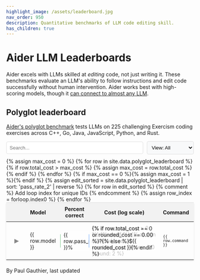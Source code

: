 ```yaml
---
highlight_image: /assets/leaderboard.jpg
nav_order: 950
description: Quantitative benchmarks of LLM code editing skill.
has_children: true
---
```



# Aider LLM Leaderboards

Aider excels with LLMs skilled at *editing* code, not just writing it.
These benchmarks evaluate an LLM's ability to follow instructions and edit code successfully without
human intervention.
Aider works best with high-scoring models, though it [can connect to almost any LLM](/docs/llms.html).


## Polyglot leaderboard

[Aider's polyglot benchmark](https://aider.chat/2024/12/21/polyglot.html#the-polyglot-benchmark) tests LLMs on 225 challenging Exercism coding exercises across C++, Go, Java, JavaScript, Python, and Rust.

<div id="controls-container" style="display: flex; align-items: center; max-width: 800px; margin: 10px auto; gap: 10px;">
  <input type="text" id="editSearchInput" placeholder="Search..." style="flex-grow: 1; padding: 8px; border: 1px solid #ddd; border-radius: 4px;">
  <select id="view-mode-select" style="padding: 8px; border: 1px solid #ddd; border-radius: 4px; background-color: #f8f9fa; cursor: pointer;">
    <option value="all" selected>View: All</option>
    <option value="select">View: Select</option>
    <option value="selected">View: Selected</option>
  </select>
</div>

<table style="width: 100%; max-width: 800px; margin: auto; border-collapse: collapse; box-shadow: 0 2px 4px rgba(0,0,0,0.1); font-size: 14px;">
  <thead style="background-color: #f2f2f2;">
    <tr>
      <th style="padding: 8px; width: 40px; text-align: center; vertical-align: middle;">
        <input type="checkbox" id="select-all-checkbox" style="display: none; cursor: pointer; vertical-align: middle;">
      </th> <!-- Header checkbox added here -->
      <th style="padding: 8px; text-align: left;">Model</th>
      <th style="padding: 8px; text-align: center;">Percent correct</th>
      <th style="padding: 8px; text-align: center;">Cost (log scale)</th>
      <th style="padding: 8px; text-align: left;">Command</th>
    </tr>
  </thead>
  <tbody>
    {% assign max_cost = 0 %}
    {% for row in site.data.polyglot_leaderboard %}
      {% if row.total_cost > max_cost %}
        {% assign max_cost = row.total_cost %}
      {% endif %}
    {% endfor %}
    {% if max_cost == 0 %}{% assign max_cost = 1 %}{% endif %}
    {% assign edit_sorted = site.data.polyglot_leaderboard | sort: 'pass_rate_2' | reverse %}
    {% for row in edit_sorted %} {% comment %} Add loop index for unique IDs {% endcomment %}
      {% assign row_index = forloop.index0 %}
      <tr id="main-row-{{ row_index }}">
        <td style="padding: 8px; text-align: center; vertical-align: middle;">
          <button class="toggle-details" data-target="details-{{ row_index }}" style="background: none; border: none; cursor: pointer; font-size: 16px; padding: 0; vertical-align: middle;">▶</button>
          <input type="checkbox" class="row-selector" data-row-index="{{ row_index }}" style="display: none; cursor: pointer; vertical-align: middle;">
        </td>
        <td style="padding: 8px;"><span>{{ row.model }}</span></td>
        <td class="bar-cell">
          <div class="bar-viz" style="width: {{ row.pass_rate_2 }}%; background-color: rgba(40, 167, 69, 0.3); border-right: 1px solid rgba(40, 167, 69, 0.5);"></div>
          <span>{{ row.pass_rate_2 }}%</span>
        </td>
        <td class="bar-cell cost-bar-cell">
          {% if row.total_cost > 0 %}
          <div class="bar-viz cost-bar" data-cost="{{ row.total_cost }}" data-max-cost="{{ max_cost }}" style="width: 0%; background-color: rgba(13, 110, 253, 0.3); border-right: 1px solid rgba(13, 110, 253, 0.5);"></div>
          {% endif %}
          {% assign rounded_cost = row.total_cost | times: 1.0 | round: 2 %}
          <span>{% if row.total_cost == 0 or rounded_cost == 0.00 %}?{% else %}${{ rounded_cost }}{% endif %}</span>
        </td>
        <td style="padding: 8px;"><span><code>{{ row.command }}</code></span></td>
      </tr>
      <tr class="details-row" id="details-{{ row_index }}" style="display: none; background-color: #f9f9f9;">
        <td colspan="5" style="padding: 15px; border-bottom: 1px solid #ddd;">
          <ul style="margin: 0; padding-left: 20px; list-style: none; border-bottom: 1px solid #ddd;">
            {% for pair in row %}
              {% if pair[1] != "" and pair[1] != nil %}
                <li><strong>{{ pair[0] | replace: '_', ' ' | capitalize }}:</strong>
                  {% if pair[0] == 'command' %}<code>{{ pair[1] }}</code>{% else %}{{ pair[1] }}{% endif %}
                </li>
              {% endif %}
            {% endfor %}
          </ul>
        </td>
      </tr>
    {% endfor %}
  </tbody>
</table>

<style>
  tr.selected {
    color: #0056b3;
  }
  table {
    table-layout: fixed;
  }
  thead {
    border-top: 1px solid #ddd; /* Add top border to header */
  }
  td, th {
    border: none; /* Remove internal cell borders */
    word-wrap: break-word;
    overflow-wrap: break-word;
  }
  td:nth-child(5) { /* Command column */
    font-size: 12px; /* Keep font size adjustment for command column if desired, or remove */
  }

  /* Hide command column on mobile */
  @media screen and (max-width: 767px) {
    th:nth-child(5), td:nth-child(5) { /* Command column */
      display: none;
    }
  }
  .bar-cell {
    position: relative; /* Positioning context for the bar */
    padding: 8px;
    /* text-align: center; Removed */
    overflow: hidden; /* Prevent bar from overflowing cell boundaries if needed */
  }
  .cost-bar-cell {
    background-image: none; /* Remove default gradient for cost cells */
  }
  .percent-tick, .cost-tick {
    position: absolute;
    top: 50%;
    transform: translateY(10px);
    height: 8px; /* Short tick */
    width: 1px;
    background-color: rgba(170, 170, 170, 0.5); 
    z-index: 2; /* Above the bar but below the text */
  }
  .bar-viz {
    position: absolute;
    left: 0;
    top: 50%; /* Position at the middle of the cell */
    transform: translateY(-50%); /* Center the bar vertically */
    z-index: 1; /* Above background, below ticks and text */
    height: 36px;
    border-radius: 0 2px 2px 0; /* Slightly rounded end corners */
    /* Width and colors are set inline via style attribute */
  }
  .bar-cell span {
     position: absolute; /* Position relative to the cell */
     left: 5px; /* Position slightly inside the left edge */
     top: 50%; /* Center vertically */
     transform: translateY(-50%); /* Adjust vertical centering */
     z-index: 3; /* Ensure text is above everything else */
     background-color: rgba(255, 255, 255, 0.7); /* Semi-transparent white background */
     padding: 0 4px; /* Add padding around the text */
     border-radius: 3px; /* Rounded corners for the text background */
     font-size: 14px; /* Adjust font size for the numbers */
  }
  .toggle-details {
    color: #888; /* Make toggle symbol more subtle */
    transition: color 0.2s; /* Smooth transition on hover */
  }


  /* Style for selected rows */
  tr.row-selected > td {
    background-color: #e7f3ff; /* Example light blue highlight */
  }

  /* Ensure checkbox is vertically aligned if needed */
  .row-selector {
    vertical-align: middle;
  }

  /* Hide rows not matching the filter */
  tr.hidden-by-mode {
      display: none !important; /* Use important to override other display styles if necessary */
  }
  tr.hidden-by-search {
      display: none !important;
  }

</style>

<script>
document.addEventListener('DOMContentLoaded', function() {
  let currentMode = 'all'; // 'all', 'select', 'selected'
  let selectedRows = new Set(); // Store indices of selected rows

  const allMainRows = document.querySelectorAll('tr[id^="main-row-"]');
  const allDetailsRows = document.querySelectorAll('tr[id^="details-"]');
  const searchInput = document.getElementById('editSearchInput');
  const viewModeSelect = document.getElementById('view-mode-select'); // Get the dropdown
  const selectAllCheckbox = document.getElementById('select-all-checkbox');

  function applySearchFilter() {
    const searchTerm = searchInput.value.toLowerCase();
    allMainRows.forEach(row => {
      const textContent = row.textContent.toLowerCase();
      const detailsRow = document.getElementById(row.id.replace('main-row-', 'details-'));
      const matchesSearch = textContent.includes(searchTerm);

      if (matchesSearch) {
        row.classList.remove('hidden-by-search');
        if (detailsRow) detailsRow.classList.remove('hidden-by-search');
      } else {
        row.classList.add('hidden-by-search');
        if (detailsRow) detailsRow.classList.add('hidden-by-search');
      }
    });
    // After applying search filter, re-apply view mode filter and update select-all state
    updateTableView(currentMode);
    if (currentMode === 'select') {
        updateSelectAllCheckboxState();
    }
  }

  function getVisibleMainRows() {
      // Helper to get rows currently visible (not hidden by search or mode)
      return Array.from(allMainRows).filter(row =>
          !row.classList.contains('hidden-by-search') && !row.classList.contains('hidden-by-mode')
      );
  }

  function updateSelectAllCheckboxState() {
      // Update the header checkbox based on the selection state of *visible* rows
      if (currentMode !== 'select') return; // Only relevant in select mode

      const visibleRows = getVisibleMainRows();
      const visibleRowCount = visibleRows.length;
      const selectedVisibleRowCount = visibleRows.filter(row => selectedRows.has(row.querySelector('.row-selector')?.dataset.rowIndex)).length;

      if (visibleRowCount === 0) {
          selectAllCheckbox.checked = false;
          selectAllCheckbox.indeterminate = false;
      } else if (selectedVisibleRowCount === visibleRowCount) {
          selectAllCheckbox.checked = true;
          selectAllCheckbox.indeterminate = false;
      } else if (selectedVisibleRowCount > 0) {
          selectAllCheckbox.checked = false;
          selectAllCheckbox.indeterminate = true;
      } else {
          selectAllCheckbox.checked = false;
          selectAllCheckbox.indeterminate = false;
      }
  }


  function updateTableView(mode) {
    currentMode = mode; // Update global state

    // Show/hide header checkbox based on mode
    selectAllCheckbox.style.display = mode === 'select' ? 'inline-block' : 'none';

    allMainRows.forEach(row => {
      const rowIndex = row.querySelector('.row-selector')?.dataset.rowIndex;
      const toggleButton = row.querySelector('.toggle-details');
      const selectorCheckbox = row.querySelector('.row-selector');
      const detailsRow = document.getElementById(`details-${rowIndex}`);
      const isSelected = selectedRows.has(rowIndex);

      // Reset visibility classes before applying mode logic
      row.classList.remove('hidden-by-mode');
      if (detailsRow) detailsRow.classList.remove('hidden-by-mode');

      // Apply mode-specific logic
      switch (mode) {
        case 'all':
          toggleButton.style.display = 'inline-block';
          selectorCheckbox.style.display = 'none';
          // selectAllCheckbox.style.display = 'none'; // Already handled above loop
          row.classList.toggle('row-selected', isSelected); // Keep visual selection indication
          // Hide details row unless it was explicitly opened (handled by toggle listener)
          if (detailsRow && toggleButton.textContent === '▶') {
              detailsRow.style.display = 'none';
          }
          break;
        case 'select':
          toggleButton.style.display = 'none';
          selectorCheckbox.style.display = 'inline-block';
          // selectAllCheckbox.style.display = 'inline-block'; // Already handled above loop
          selectorCheckbox.checked = isSelected;
          row.classList.toggle('row-selected', isSelected);
          // Always hide details row in select mode
          if (detailsRow) detailsRow.style.display = 'none';
          break;
        case 'selected':
          toggleButton.style.display = 'inline-block';
          selectorCheckbox.style.display = 'none';
          // selectAllCheckbox.style.display = 'none'; // Already handled above loop
          if (isSelected) {
            row.classList.add('row-selected'); // Ensure selected class is present
            // Hide details row unless it was explicitly opened
             if (detailsRow && toggleButton.textContent === '▶') {
                detailsRow.style.display = 'none';
            }
          } else {
            row.classList.add('hidden-by-mode');
            row.classList.remove('row-selected'); // Remove selection class if not selected
            if (detailsRow) detailsRow.classList.add('hidden-by-mode'); // Hide details too
          }
          break;
      }

      // Ensure rows hidden by search remain hidden regardless of mode
      if (row.classList.contains('hidden-by-search')) {
          row.style.display = 'none';
          if (detailsRow) detailsRow.style.display = 'none';
      } else if (!row.classList.contains('hidden-by-mode')) {
          // Make row visible if not hidden by search or mode
          row.style.display = ''; // Or 'table-row' if needed, but '' usually works
      } else {
          // Row is hidden by mode, ensure it's hidden
          row.style.display = 'none';
          if (detailsRow) detailsRow.style.display = 'none';
      }


    });

    // Update the select-all checkbox state after updating the view
    updateSelectAllCheckboxState();
  }


  // --- Existing Initializations ---
  // Add percentage ticks
  const percentCells = document.querySelectorAll('.bar-cell:not(.cost-bar-cell)');
  percentCells.forEach(cell => {
    // Add ticks at 0%, 10%, 20%, ..., 100%
    for (let i = 0; i <= 100; i += 10) {
      const tick = document.createElement('div');
      tick.className = 'percent-tick';
      tick.style.left = `${i}%`;
      cell.appendChild(tick);
    }
  });

  // Process cost bars
  const costBars = document.querySelectorAll('.cost-bar');
  costBars.forEach(bar => {
    const cost = parseFloat(bar.dataset.cost);
    const maxCost = parseFloat(bar.dataset.maxCost);
 
    if (cost > 0 && maxCost > 0) {
      // Use log10(1 + x) for scaling. Adding 1 handles potential cost=0 and gives non-zero logs for cost > 0.
      const logCost = Math.log10(1 + cost);
      const logMaxCost = Math.log10(1 + maxCost);
 
      if (logMaxCost > 0) {
        // Calculate percentage relative to the log of max cost
        const percent = (logCost / logMaxCost) * 100;
        // Clamp percentage between 0 and 100
        bar.style.width = Math.max(0, Math.min(100, percent)) + '%';
      } else {
        // Handle edge case where maxCost is 0 (so logMaxCost is 0)
        // If maxCost is 0, cost must also be 0, handled below.
        // If maxCost > 0 but logMaxCost <= 0 (e.g., maxCost is very small), set width relative to cost?
        // For simplicity, setting to 0 if logMaxCost isn't positive.
        bar.style.width = '0%';
      }
    } else {
      // Set width to 0 if cost is 0 or negative
      bar.style.width = '0%';
    }
  });

  // Calculate and add cost ticks dynamically
  const costCells = document.querySelectorAll('.cost-bar-cell');
  if (costCells.length > 0) {
    // Find the max cost from the first available cost bar's data attribute
    const firstCostBar = document.querySelector('.cost-bar');
    const maxCost = parseFloat(firstCostBar?.dataset.maxCost || '1'); // Use 1 as fallback

    if (maxCost > 0) {
      const logMaxCost = Math.log10(1 + maxCost);

      if (logMaxCost > 0) { // Ensure logMaxCost is positive to avoid division by zero or negative results
        const tickValues = [];
        // Generate ticks starting at $0, then $10, $20, $30... up to maxCost
        tickValues.push(0); // Add tick at base (0 position)
        for (let tickCost = 10; tickCost <= maxCost; tickCost += 10) {
          tickValues.push(tickCost);
        }

        // Calculate percentage positions for each tick on the log scale
        const tickPercentages = tickValues.map(tickCost => {
          const logTickCost = Math.log10(1 + tickCost);
          return (logTickCost / logMaxCost) * 100;
        });

        // Add tick divs to each cost cell
        costCells.forEach(cell => {
          const costBar = cell.querySelector('.cost-bar');
          // Use optional chaining and provide '0' as fallback if costBar or dataset.cost is missing
          const cost = parseFloat(costBar?.dataset?.cost || '0');

          // Only add ticks if the cost is actually greater than 0
          if (cost > 0) {
            // Clear existing ticks if any (e.g., during updates, though not strictly needed here)
            // cell.querySelectorAll('.cost-tick').forEach(t => t.remove());

            tickPercentages.forEach(percent => {
              // Ensure percentage is within valid range
              if (percent >= 0 && percent <= 100) {
                const tick = document.createElement('div');
                tick.className = 'cost-tick';
                tick.style.left = `${percent}%`;
                cell.appendChild(tick);
              }
            });
          }
        });
      }
    }
  }


  // --- New Event Listeners ---

  // Listener for mode dropdown change
  viewModeSelect.addEventListener('change', function(event) {
    const newMode = event.target.value;
    if (newMode !== currentMode) {
      updateTableView(newMode);
      applySearchFilter(); // Re-apply search filter when mode changes
    }
  });

  // Listener for row selector checkboxes (using event delegation on table body)
  const tableBody = document.querySelector('table tbody');
  tableBody.addEventListener('change', function(event) {
    if (event.target.classList.contains('row-selector') && currentMode === 'select') {
      const checkbox = event.target;
      const rowIndex = checkbox.dataset.rowIndex;
      const mainRow = checkbox.closest('tr');

      if (checkbox.checked) {
        selectedRows.add(rowIndex);
        mainRow.classList.add('row-selected');
      } else {
        selectedRows.delete(rowIndex);
        mainRow.classList.remove('row-selected');
      }
      // Update select-all checkbox state
      updateSelectAllCheckboxState();
    }
  }); // End of tableBody listener

  // Listener for Select All checkbox
  selectAllCheckbox.addEventListener('change', function() {
      if (currentMode !== 'select') return;

      const isChecked = selectAllCheckbox.checked;
      // Select/deselect only the rows that are currently visible
      const visibleRows = getVisibleMainRows();

      visibleRows.forEach(row => {
          const checkbox = row.querySelector('.row-selector');
          const rowIndex = checkbox?.dataset.rowIndex;
          if (!checkbox || !rowIndex) return; // Skip if no checkbox/index found

          // Only change state if it differs from target state
          if (checkbox.checked !== isChecked) {
              checkbox.checked = isChecked;
              row.classList.toggle('row-selected', isChecked);
              if (isChecked) {
                  selectedRows.add(rowIndex);
              } else {
                  selectedRows.delete(rowIndex);
              }
          }
      });
      // After bulk change, ensure the selectAll checkbox state is correct (not indeterminate)
      updateSelectAllCheckboxState();
  });

  // Listener for search input
  searchInput.addEventListener('input', applySearchFilter);

  // Add toggle functionality for details (Modified to respect modes)
  const toggleButtons = document.querySelectorAll('.toggle-details');
  toggleButtons.forEach(button => {
    button.addEventListener('click', function() {
      // Only allow toggling in 'all' or 'selected' modes
      if (currentMode === 'select') return;

      const targetId = this.getAttribute('data-target');
      const targetRow = document.getElementById(targetId);
      const mainRow = this.closest('tr'); // Get the main row associated with this button

      if (targetRow && !mainRow.classList.contains('hidden-by-mode') && !mainRow.classList.contains('hidden-by-search')) {
        const isVisible = targetRow.style.display !== 'none';
        targetRow.style.display = isVisible ? 'none' : 'table-row';
        this.textContent = isVisible ? '▶' : '▼';
      }
    });
  });


  // --- Initial Setup ---
  updateTableView('all'); // Initialize view to 'all' mode
  applySearchFilter(); // Apply initial search filter (if any text is pre-filled or just to set initial state)


});
</script>
 
<p class="post-date" style="margin-top: 20px;">
By Paul Gauthier,
last updated
<!--[[[cog
import subprocess
import datetime

files = [
    'aider/website/docs/leaderboards/index.md',
    'aider/website/_data/polyglot_leaderboard.yml',
]

def get_last_modified_date(file):
    result = subprocess.run(['git', 'log', '-1', '--format=%ct', file], capture_output=True, text=True)
    if result.returncode == 0:
        timestamp = int(result.stdout.strip())
        return datetime.datetime.fromtimestamp(timestamp)
    return datetime.datetime.min

mod_dates = [get_last_modified_date(file) for file in files]
latest_mod_date = max(mod_dates)
cog.out(f"{latest_mod_date.strftime('%B %d, %Y.')}")
]]]-->
April 12, 2025.
<!--[[[end]]]-->
</p>
